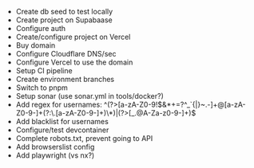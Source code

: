 - Create db seed to test locally
- Create project on Supabaase
- Configure auth
- Create/configure project on Vercel
- Buy domain
- Configure Cloudflare DNS/sec
- Configure Vercel to use the domain
- Setup CI pipeline
- Create environment branches
- Switch to pnpm
- Setup sonar (use sonar.yml in tools/docker?)
- Add regex for usernames: ^(?>[a-zA-Z0-9!$&*+=?^_`{|}~.-]+@[a-zA-Z0-9-]+(?:\.[a-zA-Z0-9-]+)\*)|(?>[_.@A-Za-z0-9-]+)$
- Add blacklist for usernames
- Configure/test devcontainer
- Complete robots.txt, prevent going to API
- Add browserslist config
- Add playwright (vs nx?)
